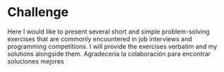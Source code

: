 # Challenge
Here I would like to present several short and simple problem-solving exercises that are commonly encountered in job interviews and programming competitions. I will provide the exercises verbatim and my solutions alongside them. Agradecería la colaboración para encontrar soluciones mejores

